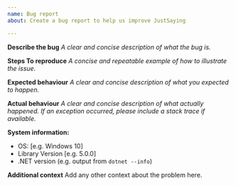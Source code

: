```yaml
---
name: Bug report
about: Create a bug report to help us improve JustSaying

---
```


**Describe the bug**
_A clear and concise description of what the bug is._

**Steps To reproduce**
_A concise and repeatable example of how to illustrate the issue._

**Expected behaviour**
_A clear and concise description of what you expected to happen._

**Actual behaviour**
_A clear and concise description of what actually happened. If an exception occurred, please include a stack trace if available._

**System information:**
 - OS: [e.g. Windows 10]
 - Library Version [e.g. 5.0.0]
 - .NET version (e.g. output from `dotnet --info`)

**Additional context**
Add any other context about the problem here.
